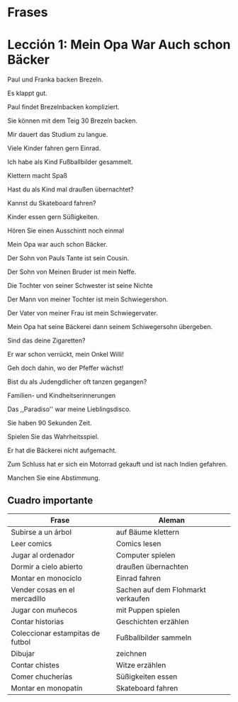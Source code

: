 # Frases

# Lección 1: Mein Opa War Auch schon Bäcker
Paul und Franka backen Brezeln.

Es klappt gut.

Paul findet Brezelnbacken kompliziert.

Sie können mit dem Teig 30 Brezeln backen.

Mir dauert das Studium zu langue.

Viele Kinder fahren gern Einrad.

Ich habe als Kind Fußballbilder gesammelt.

Klettern macht Spaß

Hast du als Kind mal draußen übernachtet?

Kannst du Skateboard fahren?

Kinder essen gern Süßigkeiten.

Hören Sie einen Ausschintt noch einmal

Mein Opa war auch schon Bäcker.

Der Sohn von Pauls Tante ist sein Cousin.

Der Sohn von Meinen Bruder ist mein Neffe.

Die Tochter von seiner Schwester ist seine Nichte

Der Mann von meiner Tochter ist mein Schwiegershon.

Der Vater von meiner Frau ist mein Schwiegervater.

Mein Opa hat seine Bäckerei dann seinem Schiwegersohn übergeben.

Sind das deine Zigaretten?

Er war schon verrückt, mein Onkel Willi!

Geh doch dahin, wo der Pfeffer wächst!

Bist du als Judengdlicher oft tanzen gegangen?

Familien- und Kindheitserinnerungen

Das ,,Paradiso'' war meine Lieblingsdisco.

Sie haben 90 Sekunden Zeit.

Spielen Sie das Wahrheitsspiel.

Er hat die Bäckerei nicht aufgemacht.

Zum Schluss hat er sich ein Motorrad gekauft und ist nach Indien gefahren.

Manchen Sie eine Abstimmung.

## Cuadro importante

| Frase | Aleman |
| ----- | ----- |
| Subirse a un árbol | auf Bäume klettern |
| Leer comics | Comics lesen |
| Jugar al ordenador | Computer spielen |
| Dormir a cielo abierto  | draußen übernachten |
| Montar en monociclo | Einrad fahren |
| Vender cosas en el mercadillo | Sachen auf dem Flohmarkt verkaufen |
| Jugar con muñecos | mit Puppen spielen |
| Contar historias | Geschichten erzählen |
| Coleccionar estampitas de futbol | Fußballbilder sammeln |
| Dibujar | zeichnen |
| Contar chistes | Witze erzählen |
| Comer chucherías | Süßigkeiten essen |
| Montar en monopatín | Skateboard fahren |
